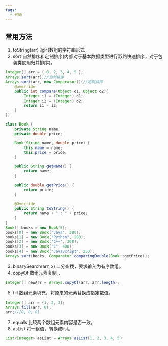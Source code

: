 ```yaml
---
tags:
  - 代码
---
```

## 常用方法

1. toString(arr) 返回数组的字符串形式。
2. sort 自然排序和定制排序(内部对于基本数据类型进行双路快速排序，对于包装类使用归并排序)。
```java
Integer[] arr = { 6, 2, 3, 4, 5 };
Arrays.sort(arr);//自然排序
Arrays.sort(arr, new Comparator(){//定制排序
	@override
	public int compare(Object o1, Object o2){
		Integer i1 = (Integer) o1;
		Integer i2 = (Integer) o2;
		return i1 - i2;
	}
})
```

```java
class Book {
    private String name;
    private double price;

    Book(String name, double price) {
        this.name = name;
        this.price = price;
    }

    public String getName() {
        return name;
    }

    public double getPrice() {
        return price;
    }

    @Override
    public String toString() {
        return name + " : " + price;
    }
}
Book[] books = new Book[5];
books[0] = new Book("Java", 300);
books[1] = new Book("Python", 200);
books[2] = new Book("C++", 300);
books[3] = new Book("C", 400);
books[4] = new Book("JavaScript", 250);
Arrays.sort(books, Comparator.comparingDouble(Book::getPrice));
```
3. binarySearch(arr, x) 二分查找，要求输入为有序数组。
4. copyOf 数组元素复制。、
```java
Integer[] newArr = Arrays.copyOf(arr, arr.length);
```
5. fill 数组元素填充，将原来的元素替换成指定数值。
```java
Integer[] arr = {1, 2, 3};
Arrays.fill(arr, 0);
arr;//[0, 0, 0]
```
7. equals 比较两个数组元素内容是否一致。
8. asList 将一组值，转换成list。
```java
List<Integer> asList = Arrays.asList(1, 2, 3, 4, 5)
```
